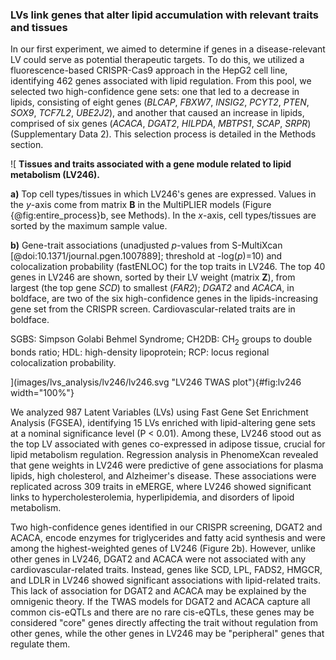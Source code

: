### LVs link genes that alter lipid accumulation with relevant traits and tissues

In our first experiment, we aimed to determine if genes in a disease-relevant LV could serve as potential therapeutic targets.
To do this, we utilized a fluorescence-based CRISPR-Cas9 approach in the HepG2 cell line, identifying 462 genes associated with lipid regulation.
From this pool, we selected two high-confidence gene sets: one that led to a decrease in lipids, consisting of eight genes (*BLCAP*, *FBXW7*, *INSIG2*, *PCYT2*, *PTEN*, *SOX9*, *TCF7L2*, *UBE2J2*), and another that caused an increase in lipids, comprised of six genes (*ACACA*, *DGAT2*, *HILPDA*, *MBTPS1*, *SCAP*, *SRPR*) (Supplementary Data 2).
This selection process is detailed in the Methods section.


![
**Tissues and traits associated with a gene module related to lipid metabolism (LV246).**
<!--  -->
**a)** Top cell types/tissues in which LV246's genes are expressed.
Values in the $y$-axis come from matrix $\mathbf{B}$ in the MultiPLIER models (Figure {@fig:entire_process}b, see Methods).
In the $x$-axis, cell types/tissues are sorted by the maximum sample value.
<!--  -->
**b)** Gene-trait associations (unadjusted $p$-values from S-MultiXcan [@doi:10.1371/journal.pgen.1007889]; threshold at -log($p$)=10) and colocalization probability (fastENLOC) for the top traits in LV246.
The top 40 genes in LV246 are shown, sorted by their LV weight (matrix $\mathbf{Z}$), from largest (the top gene *SCD*) to smallest (*FAR2*);
*DGAT2* and *ACACA*, in boldface, are two of the six high-confidence genes in the lipids-increasing gene set from the CRISPR screen.
Cardiovascular-related traits are in boldface.
<!--  -->
SGBS: Simpson Golabi Behmel Syndrome;
CH2DB: CH<sub>2</sub> groups to double bonds ratio;
HDL: high-density lipoprotein;
RCP: locus regional colocalization probability.
<!--  -->
](images/lvs_analysis/lv246/lv246.svg "LV246 TWAS plot"){#fig:lv246 width="100%"}


We analyzed 987 Latent Variables (LVs) using Fast Gene Set Enrichment Analysis (FGSEA), identifying 15 LVs enriched with lipid-altering gene sets at a nominal significance level (P < 0.01).
Among these, LV246 stood out as the top LV associated with genes co-expressed in adipose tissue, crucial for lipid metabolism regulation.
Regression analysis in PhenomeXcan revealed that gene weights in LV246 were predictive of gene associations for plasma lipids, high cholesterol, and Alzheimer's disease.
These associations were replicated across 309 traits in eMERGE, where LV246 showed significant links to hypercholesterolemia, hyperlipidemia, and disorders of lipoid metabolism.


Two high-confidence genes identified in our CRISPR screening, DGAT2 and ACACA, encode enzymes for triglycerides and fatty acid synthesis and were among the highest-weighted genes of LV246 (Figure 2b).
However, unlike other genes in LV246, DGAT2 and ACACA were not associated with any cardiovascular-related traits.
Instead, genes like SCD, LPL, FADS2, HMGCR, and LDLR in LV246 showed significant associations with lipid-related traits.
This lack of association for DGAT2 and ACACA may be explained by the omnigenic theory.
If the TWAS models for DGAT2 and ACACA capture all common cis-eQTLs and there are no rare cis-eQTLs, these genes may be considered "core" genes directly affecting the trait without regulation from other genes, while the other genes in LV246 may be "peripheral" genes that regulate them.

